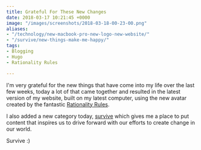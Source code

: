 ```yaml
---
title: Grateful For These New Changes
date: 2018-03-17 10:21:45 +0000
image: "/images/screenshots/2018-03-18-00-23-00.png"
aliases:
- "/technology/new-macbook-pro-new-logo-new-website/"
- "/survive/new-things-make-me-happy/"
tags:
- Blogging
- Hugo
- Rationality Rules

---
```

I'm very grateful for the new things that have come into my life over the last few weeks, today a lot of that came together and resulted in the latest version of my website, built on my latest computer, using the new avatar created by the fantastic [Rationality Rules](https://www.patreon.com/rationalityrules/).

I also added a new category today, [survive](/survive/) which gives me a place to put content that inspires us to drive forward with our efforts to create change in our world.

Survive :)
